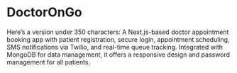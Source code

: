 # DoctorOnGo
 Here’s a version under 350 characters:  A Next.js-based doctor appointment booking app with patient registration, secure login, appointment scheduling, SMS notifications via Twilio, and real-time queue tracking. Integrated with MongoDB for data management, it offers a responsive design and password management for all patients.
